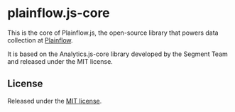 # plainflow.js-core

This is the core of Plainflow.js, the open-source library that powers data collection at [Plainflow](https://www.plainflow.com).

It is based on the Analytics.js-core library developed by the Segment Team and released under 
the MIT license.

## License

Released under the [MIT license](License.md).

